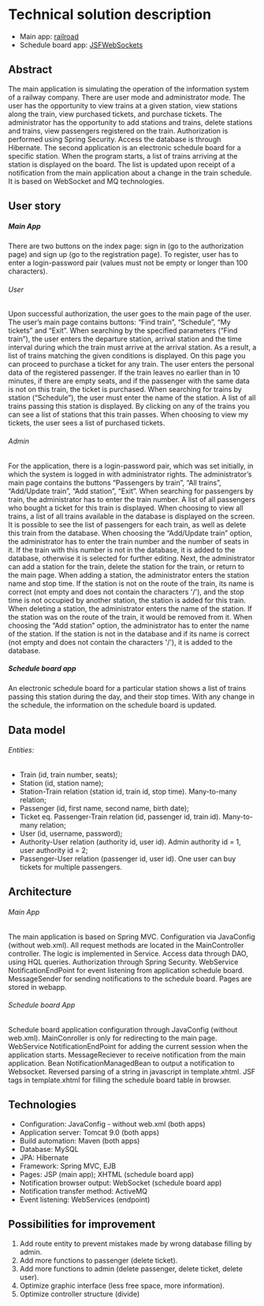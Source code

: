 # Technical solution description

* Main app: [railroad](https://github.com/asivers/railroad)
* Schedule board app: [JSFWebSockets](https://github.com/asivers/JSFWebSockets)

## Abstract
The main application is simulating the operation of the information system of a railway company. There are user mode and administrator mode. The user has the opportunity to view trains at a given station, view stations along the train, view purchased tickets, and purchase tickets. The administrator has the opportunity to add stations and trains, delete stations and trains, view passengers registered on the train. Authorization is performed using Spring Security. Access the database is through Hibernate.
The second application is an electronic schedule board for a specific station. When the program starts, a list of trains arriving at the station is displayed on the board. The list is updated upon receipt of a notification from the main application about a change in the train schedule. It is based on WebSocket and MQ technologies.

## User story
##### Main App
There are two buttons on the index page: sign in (go to the authorization page) and sign up (go to the registration page). To register, user has to enter a login-password pair (values must not be empty or longer than 100 characters).
###### User
Upon successful authorization, the user goes to the main page of the user. The user’s main page contains buttons: “Find train”, “Schedule”, “My tickets” and “Exit”.
When searching by the specified parameters (“Find train”), the user enters the departure station, arrival station and the time interval during which the train must arrive at the arrival station. As a result, a list of trains matching the given conditions is displayed. On this page you can proceed to purchase a ticket for any train. The user enters the personal data of the registered passenger. If the train leaves no earlier than in 10 minutes, if there are empty seats, and if the passenger with the same data is not on this train, the ticket is purchased.
When searching for trains by station (“Schedule”), the user must enter the name of the station. A list of all trains passing this station is displayed. By clicking on any of the trains you can see a list of stations that this train passes.
When choosing to view my tickets, the user sees a list of purchased tickets.
###### Admin
For the application, there is a login-password pair, which was set initially, in which the system is logged in with administrator rights. The administrator’s main page contains the buttons “Passengers by train”, “All trains”, “Add/Update train”, “Add station”, “Exit”.
When searching for passengers by train, the administrator has to enter the train number. A list of all passengers who bought a ticket for this train is displayed.
When choosing to view all trains, a list of all trains available in the database is displayed on the screen. It is possible to see the list of passengers for each train, as well as delete this train from the database.
When choosing the “Add/Update train” option, the administrator has to enter the train number and the number of seats in it. If the train with this number is not in the database, it is added to the database, otherwise it is selected for further editing. Next, the administrator can add a station for the train, delete the station for the train, or return to the main page. When adding a station, the administrator enters the station name and stop time. If the station is not on the route of the train, its name is correct (not empty and does not contain the characters '/'), and the stop time is not occupied by another station, the station is added for this train. When deleting a station, the administrator enters the name of the station. If the station was on the route of the train, it would be removed from it.
When choosing the “Add station” option, the administrator has to enter the name of the station. If the station is not in the database and if its name is correct (not empty and does not contain the characters '/'), it is added to the database.
##### Schedule board app
An electronic schedule board for a particular station shows a list of trains passing this station during the day, and their stop times. With any change in the schedule, the information on the schedule board is updated.

## Data model
###### Entities:
* Train (id, train number, seats);
* Station (id, station name);
* Station-Train relation (station id, train id, stop time). Many-to-many relation;
* Passenger (id, first name, second name, birth date);
* Ticket eq. Passenger-Train relation (id, passenger id, train id). Many-to-many relation;
* User (id, username, password);
* Authority-User relation (authority id, user id). Admin authority id = 1, user authority id = 2;
* Passenger-User relation (passenger id, user id). One user can buy tickets for multiple passengers.

## Architecture
###### Main App
The main application is based on Spring MVC. Configuration via JavaConfig (without web.xml). All request methods are located in the MainController controller. The logic is implemented in Service. Access data through DAO, using HQL queries. Authorization through Spring Security. WebService NotificationEndPoint for event listening from application schedule board. MessageSender for sending notifications to the schedule board. Pages are stored in webapp.
###### Schedule board App
Schedule board application configuration through JavaConfig (without web.xml). MainConroller is only for redirecting to the main page. WebService NotificationEndPoint for adding the current session when the application starts. MessageReciever to receive notification from the main application. Bean NotificationManagedBean to output a notification to Websocket. Reversed parsing of a string in javascript in template.xhtml. JSF tags in template.xhtml for filling the schedule board table in browser.

## Technologies
* Configuration: JavaConfig - without web.xml (both apps)
* Application server: Tomcat 9.0 (both apps)
* Build automation: Maven (both apps)
* Database: MySQL
* JPA: Hibernate
* Framework: Spring MVC, EJB
* Pages: JSP (main app); XHTML (schedule board app)
* Notification browser output: WebSocket (schedule board app)
* Notification transfer method: ActiveMQ
* Event listening: WebServices (endpoint)

## Possibilities for improvement
1. Add route entity to prevent mistakes made by wrong database filling by admin.
2. Add more functions to passenger (delete ticket).
3. Add more functions to admin (delete passenger, delete ticket, delete user).
4. Optimize graphic interface (less free space, more information). 
5. Optimize controller structure (divide)
